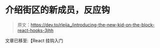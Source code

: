 # 介绍街区的新成员，反应钩

> 原文：<https://dev.to/rleija_/introducing-the-new-kid-on-the-block-react-hooks-3jhh>

文章已移至:【React 挂钩入门